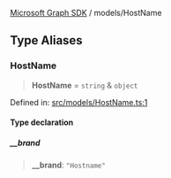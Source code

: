 [Microsoft Graph SDK](../modules.md) / models/HostName

## Type Aliases

### HostName

> **HostName** = `string` & `object`

Defined in: [src/models/HostName.ts:1](https://github.com/Future-Secure-AI/microsoft-graph/blob/6f587d043e8277194e9b2feca914ab2cba9d258d/src/models/HostName.ts#L1)

#### Type declaration

##### \_\_brand

> **\_\_brand**: `"Hostname"`
